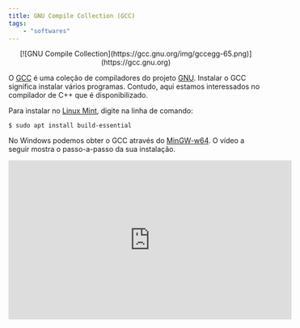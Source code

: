 ```yaml
---
title: GNU Compile Collection (GCC)
tags:
    - "softwares"
---
```

<center>
[![GNU Compile Collection](https://gcc.gnu.org/img/gccegg-65.png)](https://gcc.gnu.org)
</center>

O [GCC](https://gcc.gnu.org) é uma coleção de compiladores do projeto [GNU](https://www.gnu.org). Instalar o GCC significa instalar vários programas. Contudo, aqui estamos interessados no compilador de C++ que é disponibilizado.
</p>

Para instalar no [Linux Mint](https://linuxmint.com), digite na linha de comando:
```
$ sudo apt install build-essential
```

No Windows podemos obter o GCC através do [MinGW-w64](http://mingw-w64.org/doku.php/download/mingw-builds). O vídeo a seguir mostra o passo-a-passo da sua instalação.

<center><iframe width="560" height="315" src="https://www.youtube.com/embed/64h7wRd8AEk" frameborder="0" allow="accelerometer; autoplay; clipboard-write; encrypted-media; gyroscope; picture-in-picture" allowfullscreen></iframe></center>